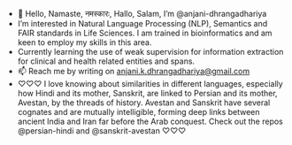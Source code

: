 - 👋 Hello, Namaste, नमस्कारः, Hallo, Salam, I’m @anjani-dhrangadhariya
- I’m interested in Natural Language Processing (NLP), Semantics and FAIR standards in Life Sciences. I am trained in bioinformatics and am keen to employ my skills in this area. 
- Currently learning the use of weak supervision for information extraction for clinical and health related entities and spans.
- 📫 Reach me by writing on anjani.k.dhrangadhariya@gmail.com
- ♡♡♡ I love knowing about similarities in different languages, especially how Hindi and its mother, Sanskrit, are linked to Persian and its mother, Avestan, by the threads of history. Avestan and Sanskrit have several cognates and are mutually intelligible, forming deep links between ancient India and Iran far before the Arab conquest. Check out the repos @persian-hindi and @sanskrit-avestan ♡♡♡

<!---
anjani-dhrangadhariya/anjani-dhrangadhariya is a ✨ special ✨ repository because its `README.md` (this file) appears on your GitHub profile.
You can click the Preview link to take a look at your changes.
--->
